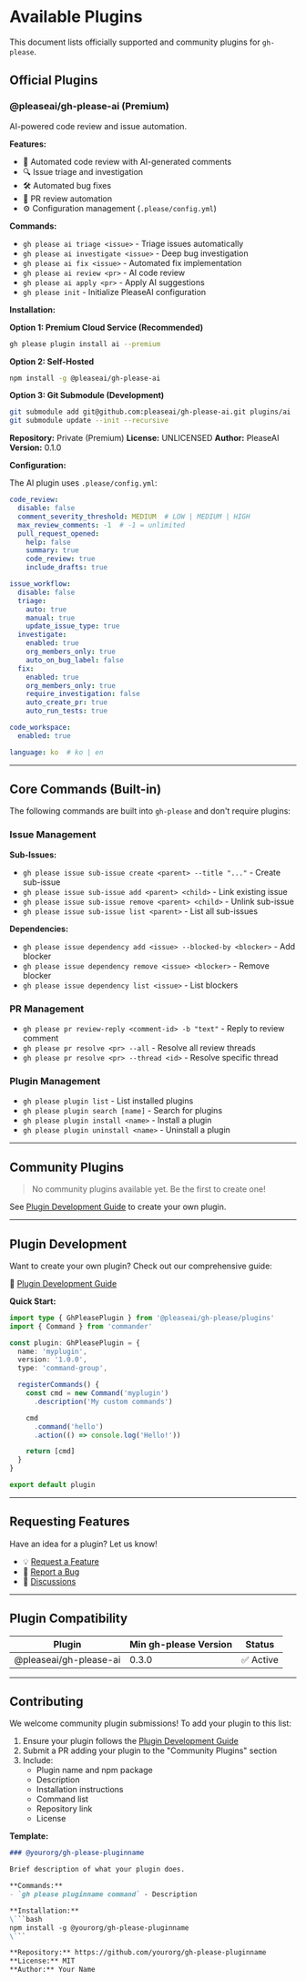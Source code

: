# Available Plugins

This document lists officially supported and community plugins for `gh-please`.

## Official Plugins

### @pleaseai/gh-please-ai (Premium)

AI-powered code review and issue automation.

**Features:**
- 🤖 Automated code review with AI-generated comments
- 🔍 Issue triage and investigation
- 🛠️ Automated bug fixes
- 📝 PR review automation
- ⚙️ Configuration management (`.please/config.yml`)

**Commands:**
- `gh please ai triage <issue>` - Triage issues automatically
- `gh please ai investigate <issue>` - Deep bug investigation
- `gh please ai fix <issue>` - Automated fix implementation
- `gh please ai review <pr>` - AI code review
- `gh please ai apply <pr>` - Apply AI suggestions
- `gh please init` - Initialize PleaseAI configuration

**Installation:**

**Option 1: Premium Cloud Service (Recommended)**
```bash
gh please plugin install ai --premium
```

**Option 2: Self-Hosted**
```bash
npm install -g @pleaseai/gh-please-ai
```

**Option 3: Git Submodule (Development)**
```bash
git submodule add git@github.com:pleaseai/gh-please-ai.git plugins/ai
git submodule update --init --recursive
```

**Repository:** Private (Premium)
**License:** UNLICENSED
**Author:** PleaseAI
**Version:** 0.1.0

**Configuration:**

The AI plugin uses `.please/config.yml`:

```yaml
code_review:
  disable: false
  comment_severity_threshold: MEDIUM  # LOW | MEDIUM | HIGH
  max_review_comments: -1  # -1 = unlimited
  pull_request_opened:
    help: false
    summary: true
    code_review: true
    include_drafts: true

issue_workflow:
  disable: false
  triage:
    auto: true
    manual: true
    update_issue_type: true
  investigate:
    enabled: true
    org_members_only: true
    auto_on_bug_label: false
  fix:
    enabled: true
    org_members_only: true
    require_investigation: false
    auto_create_pr: true
    auto_run_tests: true

code_workspace:
  enabled: true

language: ko  # ko | en
```

---

## Core Commands (Built-in)

The following commands are built into `gh-please` and don't require plugins:

### Issue Management

**Sub-Issues:**
- `gh please issue sub-issue create <parent> --title "..."` - Create sub-issue
- `gh please issue sub-issue add <parent> <child>` - Link existing issue
- `gh please issue sub-issue remove <parent> <child>` - Unlink sub-issue
- `gh please issue sub-issue list <parent>` - List all sub-issues

**Dependencies:**
- `gh please issue dependency add <issue> --blocked-by <blocker>` - Add blocker
- `gh please issue dependency remove <issue> <blocker>` - Remove blocker
- `gh please issue dependency list <issue>` - List blockers

### PR Management

- `gh please pr review-reply <comment-id> -b "text"` - Reply to review comment
- `gh please pr resolve <pr> --all` - Resolve all review threads
- `gh please pr resolve <pr> --thread <id>` - Resolve specific thread

### Plugin Management

- `gh please plugin list` - List installed plugins
- `gh please plugin search [name]` - Search for plugins
- `gh please plugin install <name>` - Install a plugin
- `gh please plugin uninstall <name>` - Uninstall a plugin

---

## Community Plugins

> No community plugins available yet. Be the first to create one!

See [Plugin Development Guide](./PLUGIN_DEVELOPMENT.md) to create your own plugin.

---

## Plugin Development

Want to create your own plugin? Check out our comprehensive guide:

📖 [Plugin Development Guide](./PLUGIN_DEVELOPMENT.md)

**Quick Start:**

```typescript
import type { GhPleasePlugin } from '@pleaseai/gh-please/plugins'
import { Command } from 'commander'

const plugin: GhPleasePlugin = {
  name: 'myplugin',
  version: '1.0.0',
  type: 'command-group',

  registerCommands() {
    const cmd = new Command('myplugin')
      .description('My custom commands')

    cmd
      .command('hello')
      .action(() => console.log('Hello!'))

    return [cmd]
  }
}

export default plugin
```

---

## Requesting Features

Have an idea for a plugin? Let us know!

- 💡 [Request a Feature](https://github.com/pleaseai/gh-please/issues/new?template=feature_request.md)
- 🐛 [Report a Bug](https://github.com/pleaseai/gh-please/issues/new?template=bug_report.md)
- 💬 [Discussions](https://github.com/pleaseai/gh-please/discussions)

---

## Plugin Compatibility

| Plugin | Min gh-please Version | Status |
|--------|----------------------|--------|
| @pleaseai/gh-please-ai | 0.3.0 | ✅ Active |

---

## Contributing

We welcome community plugin submissions! To add your plugin to this list:

1. Ensure your plugin follows the [Plugin Development Guide](./PLUGIN_DEVELOPMENT.md)
2. Submit a PR adding your plugin to the "Community Plugins" section
3. Include:
   - Plugin name and npm package
   - Description
   - Installation instructions
   - Command list
   - Repository link
   - License

**Template:**

```markdown
### @yourorg/gh-please-pluginname

Brief description of what your plugin does.

**Commands:**
- `gh please pluginname command` - Description

**Installation:**
\```bash
npm install -g @yourorg/gh-please-pluginname
\```

**Repository:** https://github.com/yourorg/gh-please-pluginname
**License:** MIT
**Author:** Your Name
```
